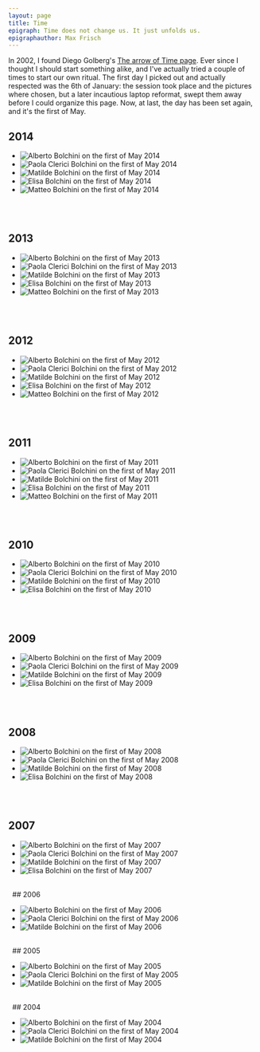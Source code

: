 ```yaml
---
layout: page
title: Time
epigraph: Time does not change us. It just unfolds us.
epigraphauthor: Max Frisch
---
```


In 2002, I found Diego Golberg's [The arrow of Time page](http://www.zonezero.com/magazine/essays/diegotime/time.html). 
Ever since I thought I should start something alike, and I've actually tried a couple of times to start our own ritual. 
The first day I picked out and actually respected was the 6th of January: the session took place and the pictures where 
chosen, but a later incautious laptop reformat, swept them away before I could organize this page. Now, at last, 
the day has been set again, and it's the first of May.

## 2014
<ul class="h">
	<li><img src="/img/time/alberto-bolchini-2014.jpg" alt="Alberto Bolchini on the first of May 2014" title="Alberto Bolchini on the first of May 2014"/></li>
	<li><img src="/img/time/paola-bolchini-2014.jpg" alt="Paola Clerici Bolchini on the first of May 2014" title="Paola Clerici Bolchini on the first of May 2014"/></li>
	<li><img src="/img/time/matilde-bolchini-2014.jpg" alt="Matilde Bolchini on the first of May 2014" title="Matilde Bolchini on the first of May 2014"/></li>
	<li><img src="/img/time/elisa-bolchini-2014.jpg" alt="Elisa Bolchini on the first of May 2014" title="Elisa Bolchini on the first of May 2014"/></li>
	<li><img src="/img/time/matteo-bolchini-2014.jpg" alt="Matteo Bolchini on the first of May 2014" title="Matteo Bolchini on the first of May 2014"/></li>
</ul>
<div class="clear">&#160;</div>
&#160;

## 2013
<ul class="h">
	<li><img src="/img/time/alberto-bolchini-2013.jpg" alt="Alberto Bolchini on the first of May 2013" title="Alberto Bolchini on the first of May 2013"/></li>
	<li><img src="/img/time/paola-bolchini-2013.jpg" alt="Paola Clerici Bolchini on the first of May 2013" title="Paola Clerici Bolchini on the first of May 2013"/></li>
	<li><img src="/img/time/matilde-bolchini-2013.jpg" alt="Matilde Bolchini on the first of May 2013" title="Matilde Bolchini on the first of May 2013"/></li>
	<li><img src="/img/time/elisa-bolchini-2013.jpg" alt="Elisa Bolchini on the first of May 2013" title="Elisa Bolchini on the first of May 2013"/></li>
	<li><img src="/img/time/matteo-bolchini-2013.jpg" alt="Matteo Bolchini on the first of May 2013" title="Matteo Bolchini on the first of May 2013"/></li>
</ul>
<div class="clear">&#160;</div>
&#160;

## 2012
<ul class="h">
	<li><img src="/img/time/alberto-bolchini-2012.jpg" alt="Alberto Bolchini on the first of May 2012" title="Alberto Bolchini on the first of May 2012"/></li>
	<li><img src="/img/time/paola-bolchini-2012.jpg" alt="Paola Clerici Bolchini on the first of May 2012" title="Paola Clerici Bolchini on the first of May 2012"/></li>
	<li><img src="/img/time/matilde-bolchini-2012.jpg" alt="Matilde Bolchini on the first of May 2012" title="Matilde Bolchini on the first of May 2012"/></li>
	<li><img src="/img/time/elisa-bolchini-2012.jpg" alt="Elisa Bolchini on the first of May 2012" title="Elisa Bolchini on the first of May 2012"/></li>
	<li><img src="/img/time/matteo-bolchini-2012.jpg" alt="Matteo Bolchini on the first of May 2012" title="Matteo Bolchini on the first of May 2012"/></li>
</ul>
<div class="clear">&#160;</div>
&#160;

## 2011
<ul class="h">
	<li><img src="/img/time/alberto-bolchini-2011.jpg" alt="Alberto Bolchini on the first of May 2011" title="Alberto Bolchini on the first of May 2011"/></li>
	<li><img src="/img/time/paola-bolchini-2011.jpg" alt="Paola Clerici Bolchini on the first of May 2011" title="Paola Clerici Bolchini on the first of May 2011"/></li>
	<li><img src="/img/time/matilde-bolchini-2011.jpg" alt="Matilde Bolchini on the first of May 2011" title="Matilde Bolchini on the first of May 2011"/></li>
	<li><img src="/img/time/elisa-bolchini-2011.jpg" alt="Elisa Bolchini on the first of May 2011" title="Elisa Bolchini on the first of May 2011"/></li>
	<li><img src="/img/time/matteo-bolchini-2011.jpg" alt="Matteo Bolchini on the first of May 2011" title="Matteo Bolchini on the first of May 2011"/></li>
</ul>
<div class="clear">&#160;</div>
&#160;

## 2010
<ul class="h">
	<li><img src="/img/time/alberto-bolchini-2010.jpg" alt="Alberto Bolchini on the first of May 2010" title="Alberto Bolchini on the first of May 2010"/></li>
	<li><img src="/img/time/paola-bolchini-2010.jpg" alt="Paola Clerici Bolchini on the first of May 2010" title="Paola Clerici Bolchini on the first of May 2010"/></li>
	<li><img src="/img/time/matilde-bolchini-2010.jpg" alt="Matilde Bolchini on the first of May 2010" title="Matilde Bolchini on the first of May 2010"/></li>
	<li><img src="/img/time/elisa-bolchini-2010.jpg" alt="Elisa Bolchini on the first of May 2010" title="Elisa Bolchini on the first of May 2010"/></li>
</ul>
<div class="clear">&#160;</div>
&#160;

## 2009
<ul class="h">
	<li><img src="/img/time/alberto-bolchini-2009.jpg" alt="Alberto Bolchini on the first of May 2009" title="Alberto Bolchini on the first of May 2009"/></li>
	<li><img src="/img/time/paola-bolchini-2009.jpg" alt="Paola Clerici Bolchini on the first of May 2009" title="Paola Clerici Bolchini on the first of May 2009"/></li>
	<li><img src="/img/time/matilde-bolchini-2009.jpg" alt="Matilde Bolchini on the first of May 2009" title="Matilde Bolchini on the first of May 2009"/></li>
	<li><img src="/img/time/elisa-bolchini-2009.jpg" alt="Elisa Bolchini on the first of May 2009" title="Elisa Bolchini on the first of May 2009"/></li>
</ul>
<div class="clear">&#160;</div>
&#160;

## 2008
<ul class="h">
	<li><img src="/img/time/alberto-bolchini-2008.jpg" alt="Alberto Bolchini on the first of May 2008" title="Alberto Bolchini on the first of May 2008"/></li>
	<li><img src="/img/time/paola-bolchini-2008.jpg" alt="Paola Clerici Bolchini on the first of May 2008" title="Paola Clerici Bolchini on the first of May 2008"/></li>
	<li><img src="/img/time/matilde-bolchini-2008.jpg" alt="Matilde Bolchini on the first of May 2008" title="Matilde Bolchini on the first of May 2008"/></li>
	<li><img src="/img/time/elisa-bolchini-2008.jpg" alt="Elisa Bolchini on the first of May 2008" title="Elisa Bolchini on the first of May 2008"/></li>
</ul>
<div class="clear">&#160;</div>
&#160;

## 2007
<ul class="h">
	<li><img src="/img/time/alberto-bolchini-2007.jpg" alt="Alberto Bolchini on the first of May 2007" title="Alberto Bolchini on the first of May 2007"/></li>
	<li><img src="/img/time/paola-bolchini-2007.jpg" alt="Paola Clerici Bolchini on the first of May 2007" title="Paola Clerici Bolchini on the first of May 2007"/></li>
	<li><img src="/img/time/matilde-bolchini-2007.jpg" alt="Matilde Bolchini on the first of May 2007" title="Matilde Bolchini on the first of May 2007"/></li>
	<li><img src="/img/time/elisa-bolchini-2007.jpg" alt="Elisa Bolchini on the first of May 2007" title="Elisa Bolchini on the first of May 2007"/></li>
</ul>
<div class="clear">&#160;</div>
&#160;
## 2006
<ul class="h">
	<li><img src="/img/time/alberto-bolchini-2006.jpg" alt="Alberto Bolchini on the first of May 2006" title="Alberto Bolchini on the first of May 2006"/></li>
	<li><img src="/img/time/paola-bolchini-2006.jpg" alt="Paola Clerici Bolchini on the first of May 2006" title="Paola Clerici Bolchini on the first of May 2006"/></li>
	<li><img src="/img/time/matilde-bolchini-2006.jpg" alt="Matilde Bolchini on the first of May 2006" title="Matilde Bolchini on the first of May 2006"/></li>
</ul>
<div class="clear">&#160;</div>
&#160;
## 2005
<ul class="h">
	<li><img src="/img/time/alberto-bolchini-2005.jpg" alt="Alberto Bolchini on the first of May 2005" title="Alberto Bolchini on the first of May 2005"/></li>
	<li><img src="/img/time/paola-bolchini-2005.jpg" alt="Paola Clerici Bolchini on the first of May 2005" title="Paola Clerici Bolchini on the first of May 2005"/></li>
	<li><img src="/img/time/matilde-bolchini-2005.jpg" alt="Matilde Bolchini on the first of May 2005" title="Matilde Bolchini on the first of May 2005"/></li>
</ul>
<div class="clear">&#160;</div>
&#160;
## 2004
<ul class="h">
	<li><img src="/img/time/alberto-bolchini-2004.jpg" alt="Alberto Bolchini on the first of May 2004" title="Alberto Bolchini on the first of May 2004"/></li>
	<li><img src="/img/time/paola-bolchini-2004.jpg" alt="Paola Clerici Bolchini on the first of May 2004" title="Paola Clerici Bolchini on the first of May 2004"/></li>
	<li><img src="/img/time/matilde-bolchini-2004.jpg" alt="Matilde Bolchini on the first of May 2004" title="Matilde Bolchini on the first of May 2004"/></li>
</ul>
<div class="clear">&#160;</div>
&#160;